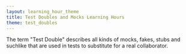 ```yaml
---
layout: learning_hour_theme
title: Test Doubles and Mocks Learning Hours
theme: test_doubles
---
```


The term "Test Double" describes all kinds of mocks, fakes, stubs and suchlike that are used in tests to substitute for a real collaborator.
